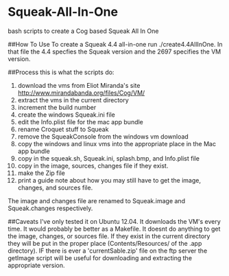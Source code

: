 Squeak-All-In-One
=================

bash scripts to create a Cog based Squeak All In One

##How To Use
To create a Squeak 4.4 all-in-one run ./create4.4AllInOne.  In that file the 4.4 specfies the Squeak version and the 2697 specifies the VM version.

##Process
this is what the scripts do:

1. download the vms from Eliot Miranda's site http://www.mirandabanda.org/files/Cog/VM/
2. extract the vms in the current directory
3. increment the build number
4. create the windows Squeak.ini file
5. edit the Info.plist file for the mac app bundle
6. rename Croquet stuff to Squeak
7. remove the SqueakConsole from the windows vm download
5. copy the windows and linux vms into the appropriate place in the Mac app bundle
6. copy in the squeak.sh, Squeak.ini, splash.bmp, and Info.plist file
7. copy in the image, sources, changes file if they exist.
7. make the Zip file
8. print a guide note about how you may still have to get the image, changes, and sources file. 

The image and changes file are renamed to Squeak.image and Squeak.changes respectively. 

##Caveats
I've only tested it on Ubuntu 12.04.  It downloads the VM's every time.  It would probably be better as a Makefile.  It doesnt do anything to get the image, changes, or sources file.  If they exist in the current directory they will be put in the proper place (Contents/Resources/ of the .app directory).  IF there is ever a 'currentSable.zip' file on the ftp server the getImage script will be useful for downloading and extracting the appropriate version.
